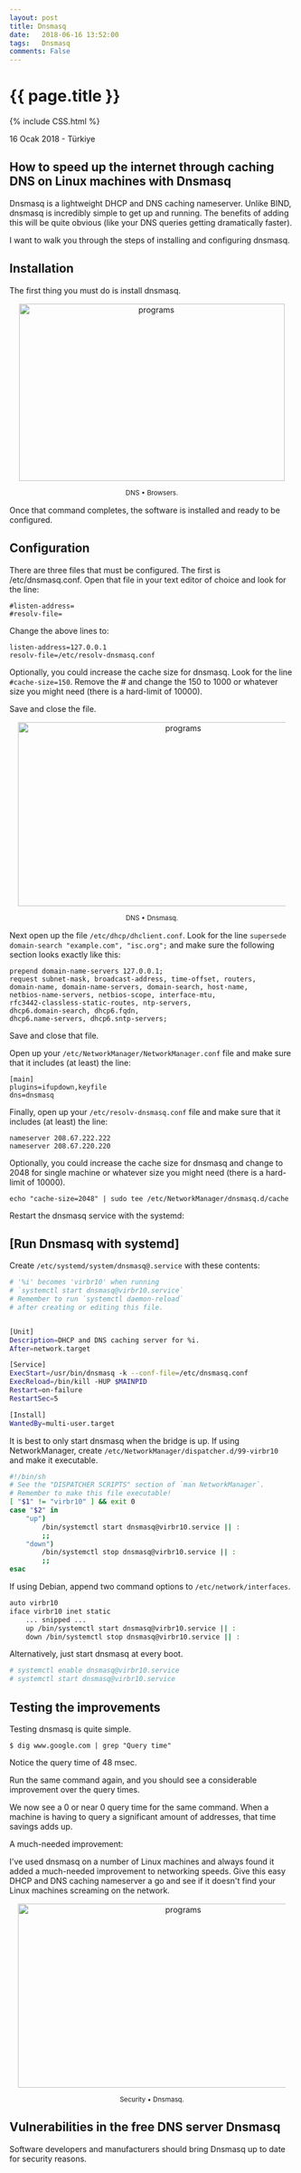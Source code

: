 ```yaml
---
layout: post
title: Dnsmasq
date:   2018-06-16 13:52:00
tags:   Dnsmasq
comments: False
---
```


{{ page.title }}
================
{% include CSS.html %}

<p class="meta">16 Ocak 2018 - Türkiye</p>

How to speed up the internet through caching DNS on Linux machines with Dnsmasq
-------------

Dnsmasq is a lightweight DHCP and DNS caching nameserver. Unlike BIND, dnsmasq is incredibly simple to get up and running. The benefits of adding this will be quite obvious (like your DNS queries getting dramatically faster).

I want to walk you through the steps of installing and configuring dnsmasq.

## Installation

The first thing you must do is install dnsmasq.

<div class='pull-right alert alert-warning' style="margin: 15px; text-align: center;">
  <img src="/images/DiagramaDNS01.png" alt="programs" class="img-responsive" width="470px" height="313px"/>
  <p><small>DNS &bull; Browsers.</small></p>
</div>

Once that command completes, the software is installed and ready to be configured.

## Configuration
There are three files that must be configured. The first is /etc/dnsmasq.conf. Open that file in your text editor of choice and look for the line:

~~~
#listen-address=
#resolv-file=
~~~

Change the above lines to:

~~~
listen-address=127.0.0.1
resolv-file=/etc/resolv-dnsmasq.conf
~~~

Optionally, you could increase the cache size for dnsmasq. Look for the line `#cache-size=150`. Remove the # and change the 150 to 1000 or whatever size you might need (there is a hard-limit of 10000).

Save and close the file.
<div class='pull-right alert alert-warning' style="margin: 15px; text-align: center;">
  <img src="/images/Servidor-DNS-con-dnsmasq.png" alt="programs" class="img-responsive" width="569px" height="325px"/>
  <p><small>DNS &bull; Dnsmasq.</small></p>
</div>

Next open up the file `/etc/dhcp/dhclient.conf`. Look for the line `supersede domain-search "example.com", "isc.org";` and make sure the following section looks exactly like this:

~~~
prepend domain-name-servers 127.0.0.1;
request subnet-mask, broadcast-address, time-offset, routers,
domain-name, domain-name-servers, domain-search, host-name,
netbios-name-servers, netbios-scope, interface-mtu,
rfc3442-classless-static-routes, ntp-servers,
dhcp6.domain-search, dhcp6.fqdn,
dhcp6.name-servers, dhcp6.sntp-servers;
~~~

Save and close that file.

Open up your `/etc/NetworkManager/NetworkManager.conf` file and make sure that it includes (at least) the line:

~~~
[main]
plugins=ifupdown,keyfile
dns=dnsmasq
~~~

Finally, open up your `/etc/resolv-dnsmasq.conf` file and make sure that it includes (at least) the line:

~~~
nameserver 208.67.222.222
nameserver 208.67.220.220
~~~

Optionally, you could increase the cache size for dnsmasq and change to 2048 for single machine or whatever size you might need (there is a hard-limit of 10000).

`echo "cache-size=2048" | sudo tee /etc/NetworkManager/dnsmasq.d/cache`

Restart the dnsmasq service with the systemd:


## [Run Dnsmasq with systemd]

Create `/etc/systemd/system/dnsmasq@.service` with these contents:

~~~bash
# '%i' becomes 'virbr10' when running
# `systemctl start dnsmasq@virbr10.service`
# Remember to run `systemctl daemon-reload`
# after creating or editing this file.


[Unit]
Description=DHCP and DNS caching server for %i.
After=network.target

[Service]
ExecStart=/usr/bin/dnsmasq -k --conf-file=/etc/dnsmasq.conf
ExecReload=/bin/kill -HUP $MAINPID
Restart=on-failure
RestartSec=5

[Install]
WantedBy=multi-user.target
~~~

It is best to only start dnsmasq when the bridge is up. If using NetworkManager, create `/etc/NetworkManager/dispatcher.d/99-virbr10` and make it executable.

~~~bash
#!/bin/sh
# See the "DISPATCHER SCRIPTS" section of `man NetworkManager`.
# Remember to make this file executable!
[ "$1" != "virbr10" ] && exit 0
case "$2" in
    "up")
        /bin/systemctl start dnsmasq@virbr10.service || :
        ;;
    "down")
        /bin/systemctl stop dnsmasq@virbr10.service || :
        ;;
esac
~~~

If using Debian, append two command options to `/etc/network/interfaces`.

~~~bash
auto virbr10
iface virbr10 inet static
    ... snipped ...
    up /bin/systemctl start dnsmasq@virbr10.service || :
    down /bin/systemctl stop dnsmasq@virbr10.service || :
~~~

Alternatively, just start dnsmasq at every boot.

~~~bash
# systemctl enable dnsmasq@virbr10.service
# systemctl start dnsmasq@virbr10.service
~~~

##
## Testing the improvements

Testing dnsmasq is quite simple. 

~~~
$ dig www.google.com | grep "Query time"
~~~

Notice the query time of 48 msec.

Run the same command again, and you should see a considerable improvement over the query times.

We now see a 0 or near 0 query time for the same command. When a machine is having to query a significant amount of addresses, that time savings adds up.

A much-needed improvement:

I've used dnsmasq on a number of Linux machines and always found it added a much-needed improvement to networking speeds. Give this easy DHCP and DNS caching nameserver a go and see if it doesn't find your Linux machines screaming on the network.

<div class='pull-right alert alert-warning' style="margin: 15px; text-align: center;">
  <img src="/images/dnsmasq_security.jpeg" alt="programs" class="img-responsive" width="569px" height="325px"/>
  <p><small>Security &bull; Dnsmasq.</small></p>
</div>

## Vulnerabilities in the free DNS server Dnsmasq

Software developers and manufacturers should bring Dnsmasq up to date for security reasons.



